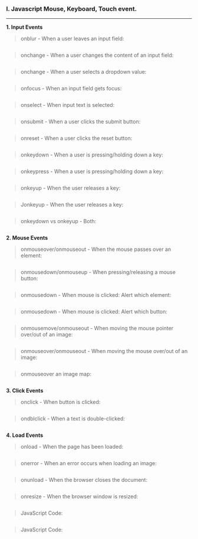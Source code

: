 ### I. Javascript Mouse, Keyboard, Touch event.
---

**1. Input Events**

>onblur - When a user leaves an input field:
```javascript

```

>onchange - When a user changes the content of an input field:
```javascript

```

>onchange - When a user selects a dropdown value:
```javascript

```

>onfocus - When an input field gets focus:
```javascript

```

>onselect - When input text is selected:
```javascript

```

>onsubmit - When a user clicks the submit button:
```javascript

```

>onreset - When a user clicks the reset button:
```javascript

```

>onkeydown - When a user is pressing/holding down a key:
```javascript

```

>onkeypress - When a user is pressing/holding down a key:
```javascript

```

>onkeyup - When the user releases a key:
```javascript

```

>Jonkeyup - When the user releases a key:
```javascript

```

>onkeydown vs onkeyup - Both:
```javascript

```
**2. Mouse Events**

>onmouseover/onmouseout - When the mouse passes over an element:
```javascript

```
>onmousedown/onmouseup - When pressing/releasing a mouse button:
```javascript

```

>onmousedown - When mouse is clicked: Alert which element:
```javascript

```

>onmousedown - When mouse is clicked: Alert which button:
```javascript

```

>onmousemove/onmouseout - When moving the mouse pointer over/out of an image:
```javascript

```

>onmouseover/onmouseout - When moving the mouse over/out of an image:
```javascript

```

>onmouseover an image map:
```javascript

```

**3. Click Events**

>onclick - When button is clicked:
```javascript

```
>ondblclick - When a text is double-clicked:
```javascript

```

**4. Load Events**

>onload - When the page has been loaded:
```javascript

```
>onerror - When an error occurs when loading an image:
```javascript

```

>onunload - When the browser closes the document:
```javascript

```

>onresize - When the browser window is resized:
```javascript

```

>JavaScript Code:
```javascript

```

>JavaScript Code:
```javascript

```
